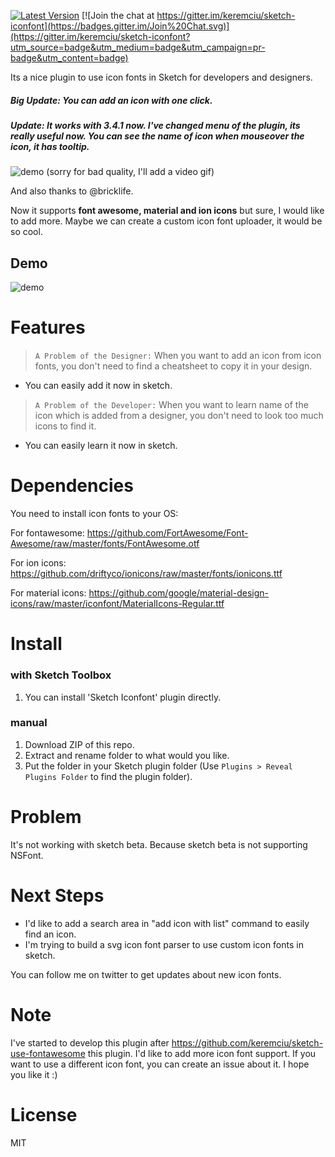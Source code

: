 [![Latest Version](https://img.shields.io/github/release/keremciu/sketch-iconfont.svg?style=flat-square)](https://github.com/keremciu/sketch-iconfont/releases)
[![Join the chat at https://gitter.im/keremciu/sketch-iconfont](https://badges.gitter.im/Join%20Chat.svg)](https://gitter.im/keremciu/sketch-iconfont?utm_source=badge&utm_medium=badge&utm_campaign=pr-badge&utm_content=badge)

Its a nice plugin to use icon fonts in Sketch for developers and designers.

##### Big Update: You can add an icon with one click.

##### Update: It works with 3.4.1 now. I've changed menu of the plugin, its really useful now. You can see the name of icon when mouseover the icon, it has tooltip.

![demo][quick-gif] (sorry for bad quality, I'll add a video gif)

And also thanks to @bricklife.

Now it supports **font awesome, material and ion icons** but sure, I would like to add more. 
Maybe we can create a custom icon font uploader, it would be so cool.

## Demo

![demo][demo-image]

# Features

> `A Problem of the Designer:` 
> When you want to add an icon from icon fonts, you don't need to find a cheatsheet to copy it in your design.

- You can easily add it now in sketch.

> `A Problem of the Developer:` 
> When you want to learn name of the icon which is added from a designer, you don't need to look too much icons to find it.

- You can easily learn it now in sketch.

# Dependencies

You need to install icon fonts to your OS:

For fontawesome:
https://github.com/FortAwesome/Font-Awesome/raw/master/fonts/FontAwesome.otf

For ion icons:
https://github.com/driftyco/ionicons/raw/master/fonts/ionicons.ttf

For material icons:
https://github.com/google/material-design-icons/raw/master/iconfont/MaterialIcons-Regular.ttf

# Install

### with Sketch Toolbox

1. You can install 'Sketch Iconfont' plugin directly.

### manual

1. Download ZIP of this repo.
2. Extract and rename folder to what would you like.
3. Put the folder in your Sketch plugin folder (Use `Plugins > Reveal Plugins Folder` to find the plugin folder).

# Problem

It's not working with sketch beta. Because sketch beta is not supporting NSFont.

# Next Steps

- I'd like to add a search area in "add icon with list" command to easily find an icon.
- I'm trying to build a svg icon font parser to use custom icon fonts in sketch.

You can follow me on twitter to get updates about new icon fonts.

# Note

I've started to develop this plugin after https://github.com/keremciu/sketch-use-fontawesome this plugin. I'd like to add more icon font support. If you want to use a different icon font, you can create an issue about it. I hope you like it :)

# License

MIT

[demo-image]: http://i.imgur.com/EBGmlSe.gif
[quick-gif]: http://i.imgur.com/nYLJhIE.gif
